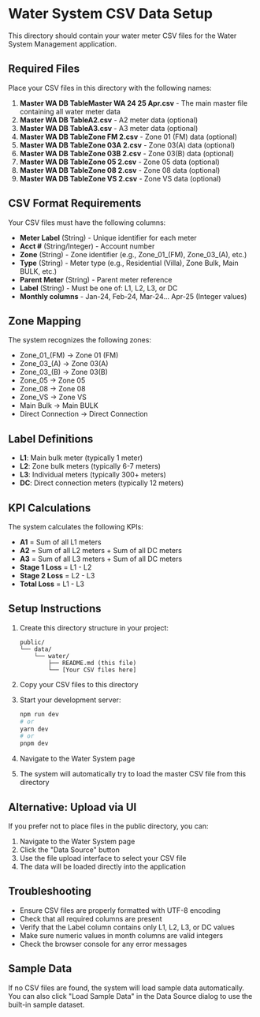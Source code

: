 # Water System CSV Data Setup

This directory should contain your water meter CSV files for the Water System Management application.

## Required Files

Place your CSV files in this directory with the following names:

1. **Master WA DB TableMaster WA 24  25 Apr.csv** - The main master file containing all water meter data
2. **Master WA DB TableA2.csv** - A2 meter data (optional)
3. **Master WA DB TableA3.csv** - A3 meter data (optional)
4. **Master WA DB TableZone FM  2.csv** - Zone 01 (FM) data (optional)
5. **Master WA DB TableZone 03A 2.csv** - Zone 03(A) data (optional)
6. **Master WA DB TableZone 03B 2.csv** - Zone 03(B) data (optional)
7. **Master WA DB TableZone 05 2.csv** - Zone 05 data (optional)
8. **Master WA DB TableZone 08 2.csv** - Zone 08 data (optional)
9. **Master WA DB TableZone VS 2.csv** - Zone VS data (optional)

## CSV Format Requirements

Your CSV files must have the following columns:

- **Meter Label** (String) - Unique identifier for each meter
- **Acct #** (String/Integer) - Account number
- **Zone** (String) - Zone identifier (e.g., Zone_01_(FM), Zone_03_(A), etc.)
- **Type** (String) - Meter type (e.g., Residential (Villa), Zone Bulk, Main BULK, etc.)
- **Parent Meter** (String) - Parent meter reference
- **Label** (String) - Must be one of: L1, L2, L3, or DC
- **Monthly columns** - Jan-24, Feb-24, Mar-24... Apr-25 (Integer values)

## Zone Mapping

The system recognizes the following zones:

- Zone_01_(FM) → Zone 01 (FM)
- Zone_03_(A) → Zone 03(A)
- Zone_03_(B) → Zone 03(B)
- Zone_05 → Zone 05
- Zone_08 → Zone 08
- Zone_VS → Zone VS
- Main Bulk → Main BULK
- Direct Connection → Direct Connection

## Label Definitions

- **L1**: Main bulk meter (typically 1 meter)
- **L2**: Zone bulk meters (typically 6-7 meters)
- **L3**: Individual meters (typically 300+ meters)
- **DC**: Direct connection meters (typically 12 meters)

## KPI Calculations

The system calculates the following KPIs:

- **A1** = Sum of all L1 meters
- **A2** = Sum of all L2 meters + Sum of all DC meters
- **A3** = Sum of all L3 meters + Sum of all DC meters
- **Stage 1 Loss** = L1 - L2
- **Stage 2 Loss** = L2 - L3
- **Total Loss** = L1 - L3

## Setup Instructions

1. Create this directory structure in your project:
   ```
   public/
   └── data/
       └── water/
           ├── README.md (this file)
           └── [Your CSV files here]
   ```

2. Copy your CSV files to this directory

3. Start your development server:
   ```bash
   npm run dev
   # or
   yarn dev
   # or
   pnpm dev
   ```

4. Navigate to the Water System page

5. The system will automatically try to load the master CSV file from this directory

## Alternative: Upload via UI

If you prefer not to place files in the public directory, you can:

1. Navigate to the Water System page
2. Click the "Data Source" button
3. Use the file upload interface to select your CSV file
4. The data will be loaded directly into the application

## Troubleshooting

- Ensure CSV files are properly formatted with UTF-8 encoding
- Check that all required columns are present
- Verify that the Label column contains only L1, L2, L3, or DC values
- Make sure numeric values in month columns are valid integers
- Check the browser console for any error messages

## Sample Data

If no CSV files are found, the system will load sample data automatically. You can also click "Load Sample Data" in the Data Source dialog to use the built-in sample dataset.
